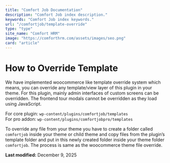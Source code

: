 ```yaml
---
title: "Comfort Job Documentation"
description: "Comfort Job index description."
keywords: "Comfort Job index keywords."
url: "/comfortjob/template-override"
type: "type"
site_name: "Comfort HRM"
image: "https://comforthrm.com/assets/images/seo.png"
card: "article"
---
```

# How to Override Template


We have implemented woocommerce like template override system which means, you can override any template/view layer of this plugin in your theme. For this plugin, mainly admin interfaces of custom screens can be overridden. The frontend tour modals cannot be overridden as they load using JavaScript.

For core plugin: `wp-content/plugins/comfortjob/templates`  
For pro addon: `wp-content/plugins/comfortjobpro/templates`

To override any file from your theme you have to create a folder called `comfortjob` inside your theme or child theme and copy files from the plugin’s template folder and put in this newly created folder inside your theme folder `comfortjob`. The process is same as the woocommerce theme file override.  


**Last modified:** December 9, 2025
